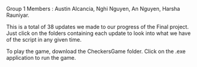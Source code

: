 Group 1 Members : Austin Alcancia, Nghi Nguyen, An Nguyen, Harsha Rauniyar.


This is a total of 38 updates we made to our progress of the Final project.
Just click on the folders containing each update to look into what we have of the script in any given time.


To play the game, download the CheckersGame folder. Click on the .exe application to run the game.
